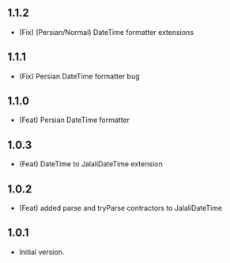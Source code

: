 ## 1.1.2

- (Fix) (Persian/Normal) DateTime formatter extensions

## 1.1.1

- (Fix) Persian DateTime formatter bug

## 1.1.0

- (Feat) Persian DateTime formatter

## 1.0.3

- (Feat) DateTime to JalaliDateTime extension

## 1.0.2

- (Feat) added parse and tryParse contractors to JalaliDateTime

## 1.0.1

- Initial version.
